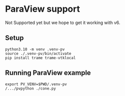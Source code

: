 # ParaView support

Not Supported yet but we hope to get it working with v6.

## Setup 

```
python3.10 -m venv .venv-pv
source ./.venv-pv/bin/activate
pip install trame trame-vtklocal
```

## Running ParaView example

```
export PV_VENV=$PWD/.venv-pv
/.../pvpython ./cone.py
```
